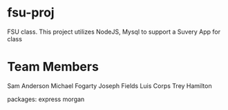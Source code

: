 # fsu-proj
FSU class. This project utilizes NodeJS, Mysql to support a Suvery App for class

# Team Members
Sam Anderson
Michael Fogarty
Joseph Fields
Luis Corps
Trey Hamilton


packages:
	express
	morgan